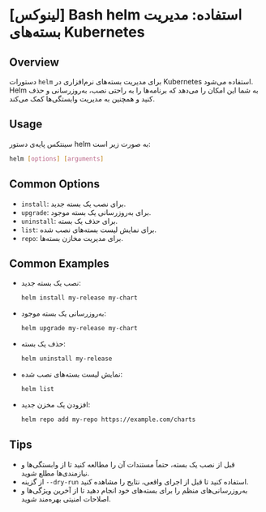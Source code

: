 # [لینوکس] Bash helm استفاده: مدیریت بسته‌های Kubernetes

## Overview
دستورات `helm` برای مدیریت بسته‌های نرم‌افزاری در Kubernetes استفاده می‌شود. Helm به شما این امکان را می‌دهد که برنامه‌ها را به راحتی نصب، به‌روزرسانی و حذف کنید و همچنین به مدیریت وابستگی‌ها کمک می‌کند.

## Usage
سینتکس پایه‌ی دستور helm به صورت زیر است:

```bash
helm [options] [arguments]
```

## Common Options
- `install`: برای نصب یک بسته جدید.
- `upgrade`: برای به‌روزرسانی یک بسته موجود.
- `uninstall`: برای حذف یک بسته.
- `list`: برای نمایش لیست بسته‌های نصب شده.
- `repo`: برای مدیریت مخازن بسته‌ها.

## Common Examples
- نصب یک بسته جدید:
  ```bash
  helm install my-release my-chart
  ```

- به‌روزرسانی یک بسته موجود:
  ```bash
  helm upgrade my-release my-chart
  ```

- حذف یک بسته:
  ```bash
  helm uninstall my-release
  ```

- نمایش لیست بسته‌های نصب شده:
  ```bash
  helm list
  ```

- افزودن یک مخزن جدید:
  ```bash
  helm repo add my-repo https://example.com/charts
  ```

## Tips
- قبل از نصب یک بسته، حتماً مستندات آن را مطالعه کنید تا از وابستگی‌ها و نیازمندی‌ها مطلع شوید.
- از گزینه `--dry-run` استفاده کنید تا قبل از اجرای واقعی، نتایج را مشاهده کنید.
- به‌روزرسانی‌های منظم را برای بسته‌های خود انجام دهید تا از آخرین ویژگی‌ها و اصلاحات امنیتی بهره‌مند شوید.
